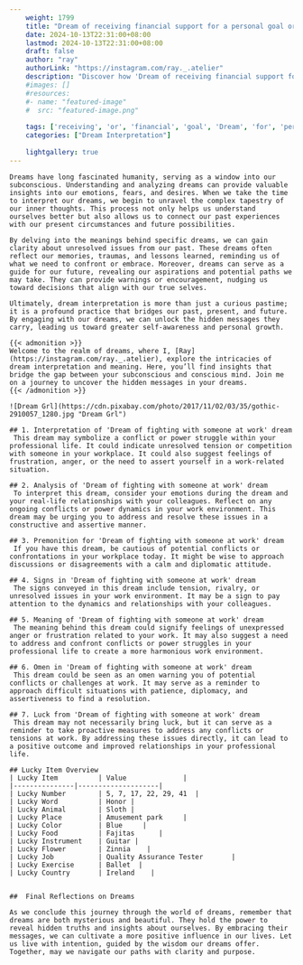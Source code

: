 ```yaml
---
    weight: 1799
    title: "Dream of receiving financial support for a personal goal or ambition."  # Assuming 'title' column exists
    date: 2024-10-13T22:31:00+08:00
    lastmod: 2024-10-13T22:31:00+08:00
    draft: false
    author: "ray"
    authorLink: "https://instagram.com/ray._.atelier"
    description: "Discover how 'Dream of receiving financial support for a personal goal or ambition.' can interpret your future and uncover its significant meanings in your life."
    #images: []
    #resources:
    #- name: "featured-image"
    #  src: "featured-image.png"
    
    tags: ['receiving', 'or', 'financial', 'goal', 'Dream', 'for', 'personal', 'ambition.', 'a', 'of', 'support']
    categories: ["Dream Interpretation"]
    
    lightgallery: true
---
```

    
    Dreams have long fascinated humanity, serving as a window into our subconscious. Understanding and analyzing dreams can provide valuable insights into our emotions, fears, and desires. When we take the time to interpret our dreams, we begin to unravel the complex tapestry of our inner thoughts. This process not only helps us understand ourselves better but also allows us to connect our past experiences with our present circumstances and future possibilities.
    
    By delving into the meanings behind specific dreams, we can gain clarity about unresolved issues from our past. These dreams often reflect our memories, traumas, and lessons learned, reminding us of what we need to confront or embrace. Moreover, dreams can serve as a guide for our future, revealing our aspirations and potential paths we may take. They can provide warnings or encouragement, nudging us toward decisions that align with our true selves.
    
    Ultimately, dream interpretation is more than just a curious pastime; it is a profound practice that bridges our past, present, and future. By engaging with our dreams, we can unlock the hidden messages they carry, leading us toward greater self-awareness and personal growth.
    
    {{< admonition >}}
    Welcome to the realm of dreams, where I, [Ray](https://instagram.com/ray._.atelier), explore the intricacies of dream interpretation and meaning. Here, you’ll find insights that bridge the gap between your subconscious and conscious mind. Join me on a journey to uncover the hidden messages in your dreams.
    {{< /admonition >}}
    
    ![Dream Grl](https://cdn.pixabay.com/photo/2017/11/02/03/35/gothic-2910057_1280.jpg "Dream Grl")
    
    ## 1. Interpretation of 'Dream of fighting with someone at work' dream
     This dream may symbolize a conflict or power struggle within your professional life. It could indicate unresolved tension or competition with someone in your workplace. It could also suggest feelings of frustration, anger, or the need to assert yourself in a work-related situation.
    
    ## 2. Analysis of 'Dream of fighting with someone at work' dream
     To interpret this dream, consider your emotions during the dream and your real-life relationships with your colleagues. Reflect on any ongoing conflicts or power dynamics in your work environment. This dream may be urging you to address and resolve these issues in a constructive and assertive manner.
    
    ## 3. Premonition for 'Dream of fighting with someone at work' dream
     If you have this dream, be cautious of potential conflicts or confrontations in your workplace today. It might be wise to approach discussions or disagreements with a calm and diplomatic attitude.
    
    ## 4. Signs in 'Dream of fighting with someone at work' dream
     The signs conveyed in this dream include tension, rivalry, or unresolved issues in your work environment. It may be a sign to pay attention to the dynamics and relationships with your colleagues.
    
    ## 5. Meaning of 'Dream of fighting with someone at work' dream
     The meaning behind this dream could signify feelings of unexpressed anger or frustration related to your work. It may also suggest a need to address and confront conflicts or power struggles in your professional life to create a more harmonious work environment.
    
    ## 6. Omen in 'Dream of fighting with someone at work' dream
     This dream could be seen as an omen warning you of potential conflicts or challenges at work. It may serve as a reminder to approach difficult situations with patience, diplomacy, and assertiveness to find a resolution.
    
    ## 7. Luck from 'Dream of fighting with someone at work' dream
     This dream may not necessarily bring luck, but it can serve as a reminder to take proactive measures to address any conflicts or tensions at work. By addressing these issues directly, it can lead to a positive outcome and improved relationships in your professional life.
    
    ## Lucky Item Overview
    | Lucky Item          | Value              |
    |---------------|--------------------|
    | Lucky Number        | 5, 7, 17, 22, 29, 41  |
    | Lucky Word          | Honor |
    | Lucky Animal        | Sloth |
    | Lucky Place         | Amusement park     |
    | Lucky Color         | Blue     |
    | Lucky Food          | Fajitas      |
    | Lucky Instrument    | Guitar |
    | Lucky Flower        | Zinnia    |
    | Lucky Job           | Quality Assurance Tester       |
    | Lucky Exercise      | Ballet  |
    | Lucky Country       | Ireland    |
    
    
    ##  Final Reflections on Dreams
    
    As we conclude this journey through the world of dreams, remember that dreams are both mysterious and beautiful. They hold the power to reveal hidden truths and insights about ourselves. By embracing their messages, we can cultivate a more positive influence in our lives. Let us live with intention, guided by the wisdom our dreams offer. Together, may we navigate our paths with clarity and purpose.
    